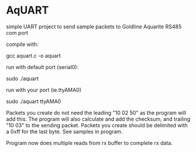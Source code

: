 # AqUART
simple UART project to send sample packets to Goldline Aquarite RS485 com port

compile with:

gcc aquart.c -o aquart


run with default port (serial0):

sudo ./aquart


run with your port (ie.ttyAMA0)

sudo ./aquart ttyAMA0

Packets you create do not need the leading "10 02 50" as the program will add this.
The program will also calculate and add the checksum, and trailing "10 03" to the sending packet.
Packets you create should be delimited with a 0xff for the last byte. See samples in program.

Program now does multiple reads from rx buffer to complete rx data.
